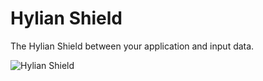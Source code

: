 # Hylian Shield

The Hylian Shield between your application and input data.


![Hylian Shield](http://goo.gl/1XUYuG)
